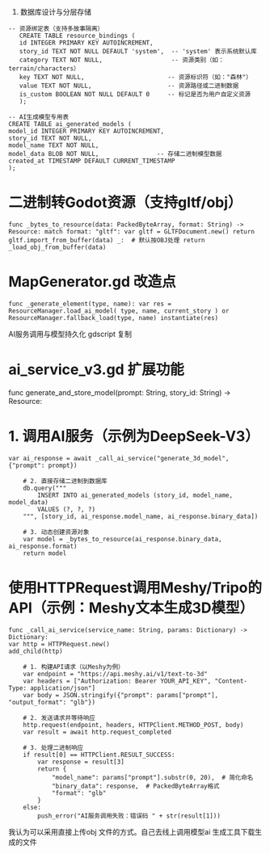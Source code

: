 1. ​数据库设计与分层存储

```
-- 资源绑定表（支持多故事隔离）
   CREATE TABLE resource_bindings (
   id INTEGER PRIMARY KEY AUTOINCREMENT,
   story_id TEXT NOT NULL DEFAULT 'system',  -- 'system' 表示系统默认库
   category TEXT NOT NULL,                   -- 资源类别（如：terrain/characters）
   key TEXT NOT NULL,                       -- 资源标识符（如："森林"）
   value TEXT NOT NULL,                     -- 资源路径或二进制数据
   is_custom BOOLEAN NOT NULL DEFAULT 0     -- 标记是否为用户自定义资源
   );

-- AI生成模型专用表
CREATE TABLE ai_generated_models (
model_id INTEGER PRIMARY KEY AUTOINCREMENT,
story_id TEXT NOT NULL,
model_name TEXT NOT NULL,
model_data BLOB NOT NULL,                -- 存储二进制模型数据
created_at TIMESTAMP DEFAULT CURRENT_TIMESTAMP
);
```


# 二进制转Godot资源（支持gltf/obj）
`func _bytes_to_resource(data: PackedByteArray, format: String) -> Resource:
match format:
"gltf":
var gltf = GLTFDocument.new()
return gltf.import_from_buffer(data)
_:  # 默认按OBJ处理
return _load_obj_from_buffer(data)`

# MapGenerator.gd 改造点
`func _generate_element(type, name):
var res = ResourceManager.load_ai_model(
type,
name,
current_story
) or ResourceManager.fallback_load(type, name)
instantiate(res)`



​AI服务调用与模型持久化​
gdscript
复制
# ai_service_v3.gd 扩展功能
func generate_and_store_model(prompt: String, story_id: String) -> Resource:
# 1. 调用AI服务（示例为DeepSeek-V3）
```
var ai_response = await _call_ai_service("generate_3d_model", {"prompt": prompt})

    # 2. 直接存储二进制到数据库
    db.query("""
        INSERT INTO ai_generated_models (story_id, model_name, model_data)
        VALUES (?, ?, ?)
    """, [story_id, ai_response.model_name, ai_response.binary_data])
    
    # 3. 动态创建资源对象
    var model = _bytes_to_resource(ai_response.binary_data, ai_response.format)
    return model

```

# 使用HTTPRequest调用Meshy/Tripo的API（示例：Meshy文本生成3D模型）
```
func _call_ai_service(service_name: String, params: Dictionary) -> Dictionary:
var http = HTTPRequest.new()
add_child(http)

    # 1. 构建API请求（以Meshy为例）
    var endpoint = "https://api.meshy.ai/v1/text-to-3d"
    var headers = ["Authorization: Bearer YOUR_API_KEY", "Content-Type: application/json"]
    var body = JSON.stringify({"prompt": params["prompt"], "output_format": "glb"})
    
    # 2. 发送请求并等待响应
    http.request(endpoint, headers, HTTPClient.METHOD_POST, body)
    var result = await http.request_completed
    
    # 3. 处理二进制响应
    if result[0] == HTTPClient.RESULT_SUCCESS:
        var response = result[3]
        return {
            "model_name": params["prompt"].substr(0, 20),  # 简化命名
            "binary_data": response,  # PackedByteArray格式
            "format": "glb"
        }
    else:
        push_error("AI服务调用失败：错误码 " + str(result[1]))
```

我认为可以采用直接上传obj 文件的方式。自己去线上调用模型ai 生成工具下载生成的文件